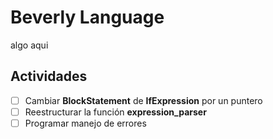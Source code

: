 # Beverly Language

algo aqui

## Actividades

- [ ] Cambiar **BlockStatement** de **IfExpression** por un puntero
- [ ] Reestructurar la función **expression_parser**
- [ ] Programar manejo de errores